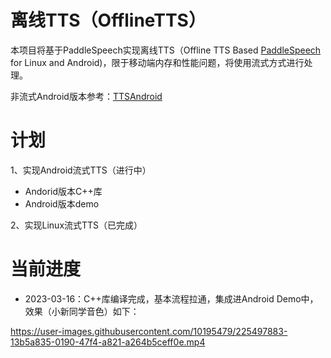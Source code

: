 # 离线TTS（OfflineTTS）
本项目将基于PaddleSpeech实现离线TTS（Offline TTS Based [PaddleSpeech](https://github.com/PaddlePaddle/PaddleSpeech) for Linux and Android)，限于移动端内存和性能问题，将使用流式方式进行处理。

非流式Android版本参考：[TTSAndroid](https://github.com/yt605155624/TTSAndroid)

# 计划
1、实现Android流式TTS（进行中）
- Andorid版本C++库
- Android版本demo

2、实现Linux流式TTS（已完成）

# 当前进度
- 2023-03-16：C++库编译完成，基本流程拉通，集成进Android Demo中，效果（小新同学音色）如下：

https://user-images.githubusercontent.com/10195479/225497883-13b5a835-0190-47f4-a821-a264b5ceff0e.mp4

